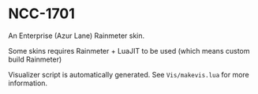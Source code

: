NCC-1701
=====

An Enterprise (Azur Lane) Rainmeter skin.

Some skins requires Rainmeter + LuaJIT to be used (which means custom build Rainmeter)

Visualizer script is automatically generated. See `Vis/makevis.lua` for more information.
